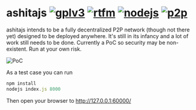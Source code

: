 ashitajs [![gplv3](https://img.shields.io/badge/License-GPL%20v3-blue.svg)](LICENSE)
[![rtfm](https://img.shields.io/readthedocs/pip/stable.svg)](README.md)
[![nodejs](https://img.shields.io/badge/using-nodejs-green.svg)](README.md)
[![p2p](https://img.shields.io/badge/using-p2p-green.svg)](README.md)
================================

ashitajs intends to be a fully decentralized P2P network (though not there yet) designed to be deployed anywhere. It's still in its infancy and a lot of work still needs to be done. Currently a PoC so security may be non-existent. Run at your own risk.

![PoC](https://i.imgur.com/vJkAZoN.png)

As a test case you can run
```javascript
npm install
nodejs index.js 8000
```

Then open your browser to http://127.0.0.1:60000/ 